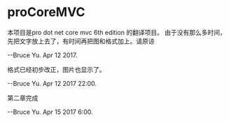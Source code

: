 # proCoreMVC
本项目是pro dot net core mvc 6th edition 的翻译项目。
由于没有那么多时间，先把文字放上去了，有时间再把图和格式加上。请原谅

--Bruce Yu.  Apr 12 2017.


格式已经初步改正，图片也显示了。

--Bruce Yu.  Apr 12 2017 22:00.

第二章完成

--Bruce Yu.  Apr 15 2017 6:00.